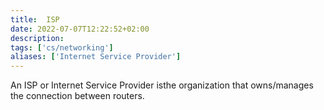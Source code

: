 ```yaml
---
title:  ISP
date: 2022-07-07T12:22:52+02:00
description: 
tags: ['cs/networking']
aliases: ['Internet Service Provider']
---
```

An ISP or Internet Service Provider isthe organization that owns/manages the connection between routers. 